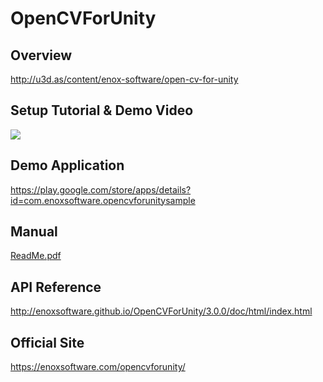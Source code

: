 OpenCVForUnity
====================

Overview
-----
<http://u3d.as/content/enox-software/open-cv-for-unity>  

Setup Tutorial & Demo Video
-----
[![](http://img.youtube.com/vi/HnXGIvHvU9I/0.jpg)](https://www.youtube.com/watch?v=HnXGIvHvU9I)

Demo Application
-----
<https://play.google.com/store/apps/details?id=com.enoxsoftware.opencvforunitysample>

Manual
-----
[ReadMe.pdf](ReadMe.pdf)

API Reference
-----
<http://enoxsoftware.github.io/OpenCVForUnity/3.0.0/doc/html/index.html>

Official Site
-----
<https://enoxsoftware.com/opencvforunity/>

